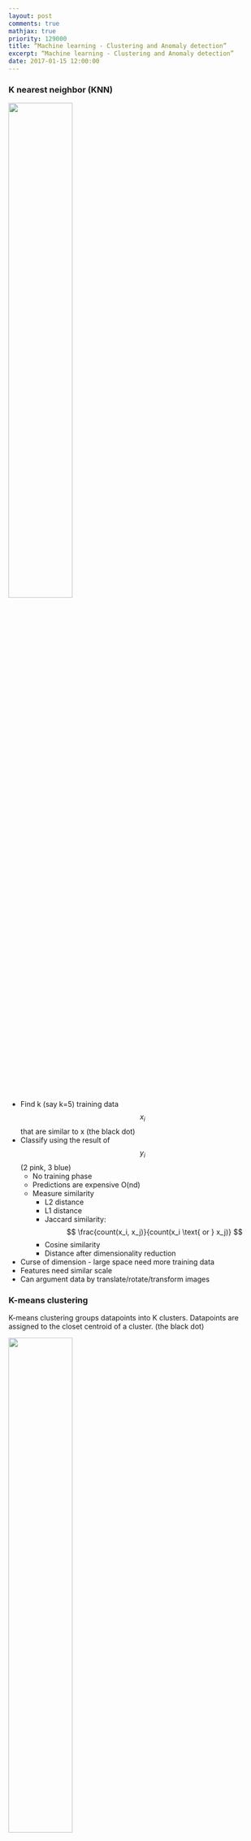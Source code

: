 ```yaml
---
layout: post
comments: true
mathjax: true
priority: 129000
title: “Machine learning - Clustering and Anomaly detection”
excerpt: “Machine learning - Clustering and Anomaly detection”
date: 2017-01-15 12:00:00
---
```


### K nearest neighbor (KNN)

<div class="imgcap">
<img src="/assets/ml/knn.png" style="border:none;width:50%">
</div>

* Find k (say k=5) training data $$x_i$$ that are similar to x (the black dot)
* Classify using the result of $$y_i$$ (2 pink, 3 blue)
	* No training phase
	* Predictions are expensive O(nd)
	* Measure similarity
		* L2 distance
		* L1 distance
		* Jaccard similarity:  $$ \frac{count(x_i, x_j)}{count(x_i \text{ or } x_j)} $$
		* Cosine similarity
		* Distance after dimensionality reduction
* Curse of dimension - large space need more training data
* Features need similar scale
* Can argument data by translate/rotate/transform images
 


### K-means clustering

K-means clustering groups datapoints into K clusters. Datapoints are assigned to the closet centroid of a cluster. (the black dot)
<div class="imgcap">
<img src="/assets/ml/kmean.png" style="border:none;width:50%">
</div>

* Pick K random points as centroids
* Form clusters by grouping points to their nearest centroid
	* Distance is calculated as the L2 norm

$$
dist = \sqrt{\sum^d_{j=1} (x^i_{j} - c^i_{j})^2 }
$$

* For points in the same cluster, compute the new centroid

$$
c^i_j = \frac{1}{n_{c^i}} \sum_{m \in c^i} x^m_j
$$

* Re-cluster all datapoints based on the new centroid location
* Repeat the process in computing the new centroids and re-clustering
* Finish when no points switch to another cluster

Corresponding cost function:

$$
J = \sum^N_{i=1} \sum^d_{j=1}  (x^i_j - c^i_j )^2
$$

In image **vector quantization**, we use K-means clustering to map a RGB pixel into one of the cluster's centroid. For example, with a 8-means clustering, we have $$2^8=256$$ clusters. We map a 24 bits RGB pixel into one of the cluster's centroid RGB value.

### K-median clustering

The center of the cluster is based on medium. Compute the medium separately for each dimension.

$$
c^i_j = median_j (x^i_j)  
$$

which $$ c_i $$ is the center of the cluster $$i$$.

Cluster assignment: Assign datapoints to the closest cluster with distance measured with the L1 norm 

$$
dist^i = \sum^d_{j=1} \vert x^i_j - c^i_j \vert  
$$

<div class="imgcap">
<img src="/assets/ml/med.png" style="border:none;width:60%">
</div>

Less vulnerable to outliners: The green outliner on the top left will be grouped into the green cluster in a 3-median cluster instead of having itself as a separate cluster and merge the green and blue cluster together.
Corresponding cost function:

$$
J = \sum^N_{i=1} \sum^d_{j=1} \vert x^i_j - c^i_j \vert  
$$

 
### K-means++ clustering

In K-means clustering, instead of initializing K means randomly at the beginning, we random select one mean at a time. For the next mean, we still select it randomly but with higher preference on datapoints further away from the first mean. For example, we select $$W_1$$ as the first mean and then random select the second mean with higher preference of points further away from $$W_1$$. We select $$W_2$$ and repeat the iteration with more preference of points far away from $$W_1$$ and $$W_2$$.

<div class="imgcap">
<img src="/assets/ml/plus.png" style="border:none;width:50%">
</div>

* Randomly select a point as the first-mean $$w^1$$
* For all datapoints $$ x^i $$, compute the distance from all the existing centroids

$$
dist^i_c = \| x^i - w^c \|_2
$$

* Find the minimum

$$
dist^i = \min \| x^i - w^c \|_2
$$

* We randomly pick $$x^i$$ as the next centroids with the probability

$$
P(x_i) = \frac{dist_i^2}{\sum^N_{j=1} (dist^j)^2}
$$

* Repeating the process until we have k-means

### Density based clustering (DBSCAN) 

As shown below, a distance based cluster like K-means will have problem to cluster concave shape cluster:
<div class="imgcap">
<img src="/assets/ml/den2.png" style="border:none;width:40%">
</div>

Density based clustering connects neighboring high density points together to form a cluster. A datapoint is a core point if within radius $$r$$, there are $$m$$ reachable points. 
<div class="imgcap">
<img src="/assets/ml/dde2.png" style="border:none;width:40%">
</div>

A cluster is form by connecting core points that are reachable from the others. The green cluster is formed by 
* located all the core points (dark green) 
* Join all the core points that are within $$r$$
* Join all points that are within $$r$$ from all those core points (shown as green)
<div class="imgcap">
<img src="/assets/ml/dde3.png" style="border:none;width:60%">
</div>

> Unlike other clustering, a datapoint may not belong to any cluster.

Compute the distances for one datapoints to others are expensive if we have a lot of datapoints. Instead, datapoints are partitioned into regions. We use a grid system with grid size $$r$$. We only connect points that are in the same or adjacent regions. Since datapoints can be sparse, we can use a hash to store the datapoints that belong to a grid. But in high dimension, the number of neighboring regions can still be large.

### Ensemble Clustering (UBClustering)

We can run K-means many times with different initialization to produce models. We use those models to group datapoints $$ x^i $$ and $$ x^j $$ that voted by the models to be stayed together.


* Run K-means M times with different initialization to produce M models
* For datapoints $$x_i$$ and $$x_j$$, if a simple majority of M models agrees they belongs to the same cluster
	* If both are already assigned to clusters, merge both clusters
	* If none are assigned, form a new cluster
	* If only one is assigned, assign the other one into the same cluster


### Density-Based Hierarchical Clustering

In Density based clustering (DBSCAN), radius $$r$$ acts as a threshold to connect datapoints. If $$r$$ is small, we will create 2 smaller cluster C1 and C2 below. 
<div class="imgcap">
<img src="/assets/ml/hier2.png" style="border:none;width:40%">
</div>

If we increase $$r$$, 2 new clusters are formed.
<div class="imgcap">
<img src="/assets/ml/hier3.png" style="border:none;width:40%">
</div>

Hierarchical clustering create an hierarchy of cluster using different granularity $$r$$.
<div class="imgcap">
<img src="/assets/ml/hier4.png" style="border:none;width:50%">
</div>

#### Agglomerative clustering (Bottom-Up)
* Starts with each datapoint as its own cluster
* Merge the two closest clusters
	* Average-link: Merge cluster with smallest average distance between datapoints
	* Single-link: Minimum distance between datapoints
	* Complete-link: Maximum distance between datapoints
	* Ward's method: Minimize variance
* Stop when only one cluster left
* More common

#### Bottom-down

* Starts with k-means at the top level
* Continue running k-means for each children cluster

### Anomaly detection

#### Model-based outlier detection

Z-score measures the probability of $$x_i$$:

$$
Z_i = \frac{X_i - \mu}{\sigma}
$$

<div class="imgcap">
<img src="/assets/ml/g0.png" style="border:none;width:60%">
</div>

Issue: The outlines contributes to the value of $$ \mu $$ and $$\sigma$$ and assume it is uni-modal. (The probability distribution function has only 1 peak.)

#### Graphical outlier detection

Plot data to locate outliner visually:

* Use Box plot for 1 variable at a time
* Scattering plot for 2 variables at a time
* Scattering array to look at multiple combination at a time. But still ploting 2 variables at a time
* Scattering plot of 2-D PCA

#### Cluster-Based outlier detection

* Cluster the data
* Find points that do not belong to a cluster, (density based clustering) or
<div class="imgcap">
<img src="/assets/ml/dde4.png" style="border:none;width:35%">
</div>
* Far away from the center of the cluster, (K-means) or
<div class="imgcap">
<img src="/assets/ml/med.png" style="border:none;width:40%">
</div>
* Only join a hierarchy clustering at the coarse grain level


#### Global distance-based outlier detection: KNN

We can measure the distance of a datapoint from its neighbors to detect outliner.

* Calculate the average distance for its K-neighbors
* Choose the biggest values as outliners
* Good for locate global outlier

<div class="imgcap">
<img src="/assets/ml/knn2.png" style="border:none;width:35%">
</div>

#### Outlier-ness

Nevertheless, some datapoints may be close to a cluster in the global sense but should not be consider as part of it after consider the average distance among the cluster's members. Members in the Cluster C2 is closer together than Cluster C1. So even the blue dot is only $$r$$ away from the green dot, it is not consider as part of the cluster C2 while the red dot will be consider as part of C1.

<div class="imgcap">
<img src="/assets/ml/hier6.png" style="border:none;width:50%">
</div>


The average distance for $$x_i$$ from its k neighbors is:

$$
\begin{split}
D^k(x^i) & = \frac{1}{k} \sum_{j \in N_i} \| x^i - x^j \| \\
\end{split}
$$

To consider whether it is outlier, we need to consider how close $$x_i$$ to its neighbors $$ N_i $$ and how close those neighbors $$ x_l$$ are with their neighbors $$ N_l $$. 

$$
\begin{split}
O^k(x^i) & = \frac{D^k(x^i)}{\frac{1}{k} \sum_{l \in N_j} D^k(x^l)}
\end{split}
$$

If $$ O^k(x^i) > 1$$, the datapoint between itself and the cluster is greater than the average distance among the cluster members.

#### Influenced outlierness

However, we may still have problems for clusters that are very close. The circled green dot has high $$O^k(x^i) $$ even though it is part of the green cluster because it counts the red dots as its closest neighbors.

<div class="imgcap">
<img src="/assets/ml/out3.png" style="border:none;width:30%">
</div>

In influenced outlierness, we are not finding the average distance of its neighbors' neighbors. Instead, we find the average distance of its neighbors that consider $$x_i$$ as its neighbors.

<div class="imgcap">
<img src="/assets/ml/out4.png" style="border:none;width:30%">
</div>

Then we replace the denominator with the average distance of those tick dots.

$$
\begin{split}
O^k(x^i) & = \frac{D^k(x^i)}{\frac{1}{k} \sum_{i \in N_l} D^k(x^l)}
\end{split}
$$



#### Supervised outlier detection

We can use supervising learning to determine whether a datapoint is an outlier. This method can detect complex rule but will require the labeling of the training data.




